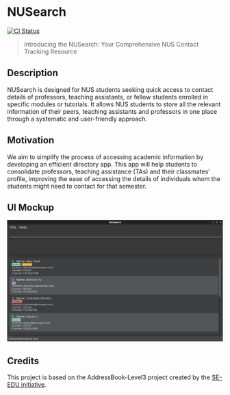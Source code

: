 # NUSearch

[![CI Status](https://github.com/AY2324S1-CS2103T-F08-0/tp/actions/workflows/gradle.yml/badge.svg?branch=master)](https://github.com/AY2324S1-CS2103T-F08-0/tp/actions)

> Introducing the NUSearch: Your Comprehensive NUS Contact Tracking Resource

## Description
NUSearch is designed for NUS students seeking quick access to contact details of professors, teaching assistants,
or fellow students enrolled in specific modules or tutorials. It allows NUS students to store all the relevant information
of their peers, teaching assistants and professors in one place through a systematic and user-friendly approach.

## Motivation
We aim to simplify the process of accessing academic information by developing an efficient directory app.
This app will help students to consolidate professors, teaching assistance (TAs) and their classmates’ profile,
improving the ease of accessing the details of individuals whom the students might need to contact for that semester.

## UI Mockup

![Ui](docs/images/Ui.png)

## Credits
This project is based on the AddressBook-Level3 project created by the [SE-EDU initiative](https://se-education.org).
